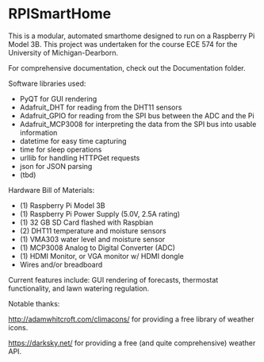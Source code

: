# RPISmartHome
This is a modular, automated smarthome designed to run on a Raspberry Pi Model 3B. This project was undertaken for the course ECE 574 for the University of Michigan-Dearborn.

For comprehensive documentation, check out the Documentation folder.

Software libraries used:
- PyQT for GUI rendering
- Adafruit_DHT for reading from the DHT11 sensors
- Adafruit_GPIO for reading from the SPI bus between the ADC and the Pi
- Adafruit_MCP3008 for interpreting the data from the SPI bus into usable information
- datetime for easy time capturing
- time for sleep operations
- urllib for handling HTTPGet requests
- json for JSON parsing
- (tbd)

Hardware Bill of Materials:
- (1) Raspberry Pi Model 3B 
- (1) Raspberry Pi Power Supply (5.0V, 2.5A rating)
- (1) 32 GB SD Card flashed with Raspbian
- (2) DHT11 temperature and moisture sensors
- (1) VMA303 water level and moisture sensor
- (1) MCP3008 Analog to Digital Converter (ADC)
- (1) HDMI Monitor, or VGA monitor w/ HDMI dongle
- Wires and/or breadboard

Current features include: GUI rendering of forecasts, thermostat functionality, and lawn watering regulation.

Notable thanks: 

http://adamwhitcroft.com/climacons/ for providing a free library of weather icons.

https://darksky.net/ for providing a free (and quite comprehensive) weather API.
